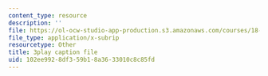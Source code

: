 ```yaml
---
content_type: resource
description: ''
file: https://ol-ocw-studio-app-production.s3.amazonaws.com/courses/18-650-statistics-for-applications-fall-2016/102ee9928df359b18a3633010c8c85fd_X-ix97pw0xY.vtt
file_type: application/x-subrip
resourcetype: Other
title: 3play caption file
uid: 102ee992-8df3-59b1-8a36-33010c8c85fd
---
```

